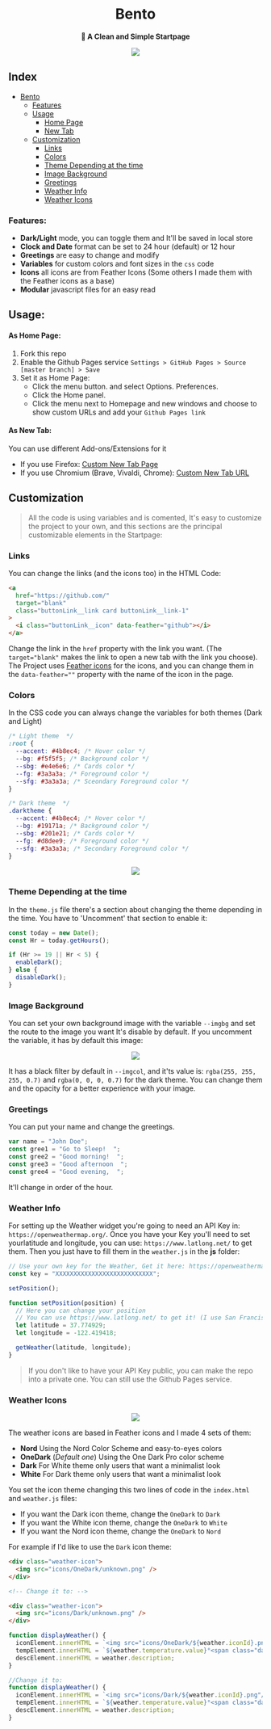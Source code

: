 <div align="center">
    <h1>Bento</h1>
    <b>🍱 A Clean and Simple Startpage</b>
</div>

<p align="center">
  <img src="https://github.com/MiguelRAvila/Bento/blob/master/assets/Header.png">
</p>

## Index

- [Bento](#)
  - [Features](#features)
  - [Usage](#usage)
    - [Home Page](#as-home-page)
    - [New Tab](#as-new-tab)
  - [Customization](#customization)
    - [Links](#links)
    - [Colors](#colors)
    - [Theme Depending at the time](#theme-depending-at-the-time)
    - [Image Background](#image-background)
    - [Greetings](#greetings)
    - [Weather Info](#weather-info)
    - [Weather Icons](#weather-icons)

### Features:

- **Dark/Light** mode, you can toggle them and It'll be saved in local store
- **Clock and Date** format can be set to 24 hour (default) or 12 hour
- **Greetings** are easy to change and modify
- **Variables** for custom colors and font sizes in the `css` code
- **Icons** all icons are from Feather Icons (Some others I made them with the Feather icons as a base)
- **Modular** javascript files for an easy read

## Usage:

#### As Home Page:

1. Fork this repo
2. Enable the Github Pages service `Settings > GitHub Pages > Source [master branch] > Save`
3. Set it as Home Page:
   - Click the menu button. and select Options. Preferences.
   - Click the Home panel.
   - Click the menu next to Homepage and new windows and choose to show custom URLs and add your `Github Pages link`

#### As New Tab:

You can use different Add-ons/Extensions for it

- If you use Firefox: [Custom New Tab Page](https://addons.mozilla.org/en-US/firefox/addon/custom-new-tab-page/?src=search)
- If you use Chromium (Brave, Vivaldi, Chrome): [Custom New Tab URL](https://chrome.google.com/webstore/detail/custom-new-tab-url/mmjbdbjnoablegbkcklggeknkfcjkjia)

## Customization

> All the code is using variables and is comented, It's easy to customize the project to your own, and this sections are the principal customizable elements in the Startpage:

### Links

You can change the links (and the icons too) in the HTML Code:

```html
<a
  href="https://github.com/"
  target="blank"
  class="buttonLink__link card buttonLink__link-1"
>
  <i class="buttonLink__icon" data-feather="github"></i>
</a>
```

Change the link in the `href` property with the link you want. (The `target="blank"` makes the link to open a new tab with the link you choose).
The Project uses [Feather icons](https://feathericons.com/) for the icons, and you can change them in the `data-feather=""` property with the name of the icon in the page.

### Colors

In the CSS code you can always change the variables for both themes (Dark and Light)

```css
/* Light theme  */
:root {
  --accent: #4b8ec4; /* Hover color */
  --bg: #f5f5f5; /* Background color */
  --sbg: #e4e6e6; /* Cards color */
  --fg: #3a3a3a; /* Foreground color */
  --sfg: #3a3a3a; /* Sceondary Foreground color */
}

/* Dark theme  */
.darktheme {
  --accent: #4b8ec4; /* Hover color */
  --bg: #19171a; /* Background color */
  --sbg: #201e21; /* Cards color */
  --fg: #d8dee9; /* Foreground color */
  --sfg: #3a3a3a; /* Secondary Foreground color */
}
```

<p align="center">
  <img src="https://github.com/MiguelRAvila/Bento/blob/master/assets/SubHeader.png">
</p>

### Theme Depending at the time

In the `theme.js` file there's a section about changing the theme depending in the time. You have to 'Uncomment' that section to enable it:

```js
const today = new Date();
const Hr = today.getHours();

if (Hr >= 19 || Hr < 5) {
  enableDark();
} else {
  disableDark();
}
```

### Image Background

You can set your own background image with the variable `--imgbg` and set the route to the image you want It's disable by default. If you uncomment the variable, it has by default this image:

<p align="center">
  <img src="https://github.com/MiguelRAvila/Bento/blob/master/assets/previewbg.png">
</p>

It has a black filter by default in `--imgcol`, and it'ts value is: `rgba(255, 255, 255, 0.7)` and `rgba(0, 0, 0, 0.7)` for the dark theme. You can change them and the opacity for a better experience with your image.

### Greetings

You can put your name and change the greetings.

```js
var name = "John Doe";
const gree1 = "Go to Sleep!  ";
const gree2 = "Good morning!  ";
const gree3 = "Good afternoon  ";
const gree4 = "Good evening,  ";
```

It'll change in order of the hour.

### Weather Info

For setting up the Weather widget you're going to need an API Key in: `https://openweathermap.org/`. Once you have your Key you'll need to set yourlatitude and longitude, you can use: `https://www.latlong.net/` to get them. Then you just have to fill them in the `weather.js` in the **js** folder:

```js
// Use your own key for the Weather, Get it here: https://openweathermap.org/
const key = "XXXXXXXXXXXXXXXXXXXXXXXXXXX";

setPosition();

function setPosition(position) {
  // Here you can change your position
  // You can use https://www.latlong.net/ to get it! (I use San Francisco as an example)
  let latitude = 37.774929;
  let longitude = -122.419418;

  getWeather(latitude, longitude);
}
```

> If you don't like to have your API Key public, you can make the repo into a private one. You can still use the Github Pages service.

### Weather Icons

<p align="center">
  <img src="https://github.com/MiguelRAvila/Bento/blob/master/assets/previewico.png">
</p>

The weather icons are based in Feather icons and I made 4 sets of them:

- **Nord** Using the Nord Color Scheme and easy-to-eyes colors
- **OneDark** (_Default one_) Using the One Dark Pro color scheme
- **Dark** For White theme only users that want a minimalist look
- **White** For Dark theme only users that want a minimalist look

You set the icon theme changing this two lines of code in the `index.html` and `weather.js` files:

- If you want the Dark icon theme, change the `OneDark` to `Dark`
- If you want the White icon theme, change the `OneDark` to `White`
- If you want the Nord icon theme, change the `OneDark` to `Nord`

For example if I'd like to use the `Dark` icon theme:

```html
<div class="weather-icon">
  <img src="icons/OneDark/unknown.png" />
</div>

<!-- Change it to: -->

<div class="weather-icon">
  <img src="icons/Dark/unknown.png" />
</div>
```

```js
function displayWeather() {
  iconElement.innerHTML = `<img src="icons/OneDark/${weather.iconId}.png"/>`;
  tempElement.innerHTML = `${weather.temperature.value}°<span class="darkfg">${tempUnit}</span>`;
  descElement.innerHTML = weather.description;
}

//Change it to:
function displayWeather() {
  iconElement.innerHTML = `<img src="icons/Dark/${weather.iconId}.png"/>`;
  tempElement.innerHTML = `${weather.temperature.value}°<span class="darkfg">${tempUnit}</span>`;
  descElement.innerHTML = weather.description;
}
```